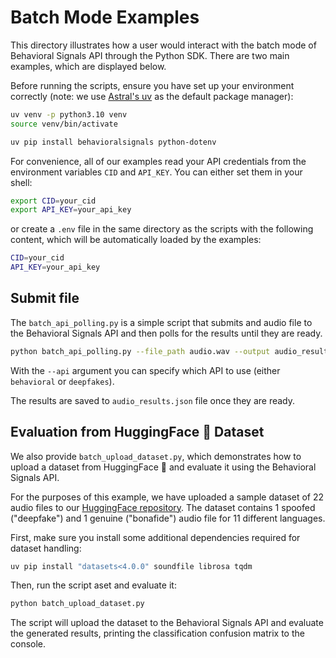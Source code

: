 # Batch Mode Examples

This directory illustrates how a user would interact with the batch mode of Behavioral Signals API through the Python SDK.
There are two main examples, which are displayed below.

Before running the scripts, ensure you have set up your environment correctly (note: we use [Astral's uv](https://docs.astral.sh/uv/) as the default package manager):
```bash
uv venv -p python3.10 venv
source venv/bin/activate

uv pip install behavioralsignals python-dotenv
```

For convenience, all of our examples read your API credentials from the environment variables `CID` and `API_KEY`.
You can either set them in your shell:
```bash
export CID=your_cid
export API_KEY=your_api_key
```

or create a `.env` file in the same directory as the scripts with the following content, which will be automatically loaded by the examples:
```bash
CID=your_cid
API_KEY=your_api_key
```

## Submit file

The `batch_api_polling.py` is a simple script that submits and audio file to the Behavioral Signals API and then polls for the results until they are ready.
```bash
python batch_api_polling.py --file_path audio.wav --output audio_results.json --api behavioral
```
With the `--api` argument you can specify which API to use (either `behavioral` or `deepfakes`).

The results are saved to `audio_results.json` file once they are ready.

## Evaluation from HuggingFace 🤗 Dataset

We also provide `batch_upload_dataset.py`, which demonstrates how to upload a dataset from HuggingFace 🤗 and evaluate it using the Behavioral Signals API.

For the purposes of this example, we have uploaded a sample dataset of 22 audio files to our [HuggingFace repository](https://huggingface.co/datasets/behavioralsignals/deepfake-detection-demo).
The dataset contains 1 spoofed ("deepfake") and 1 genuine ("bonafide") audio file for 11 different languages.

First, make sure you install some additional dependencies required for dataset handling:
```bash
uv pip install "datasets<4.0.0" soundfile librosa tqdm
```

Then, run the script aset and evaluate it:
```bash
python batch_upload_dataset.py
```

The script will upload the dataset to the Behavioral Signals API and evaluate the generated results, printing the classification confusion matrix to the console.